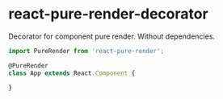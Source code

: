 # react-pure-render-decorator
Decorator for component pure render. 
Without dependencies.


```js
import PureRender from 'react-pure-render';

@PureRender
class App extends React.Component {
	
}
```